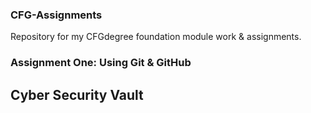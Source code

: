 ### CFG-Assignments
Repository for my CFGdegree foundation module work &amp; assignments.
### **Assignment One: Using Git &amp; GitHub**

## **Cyber Security Vault**